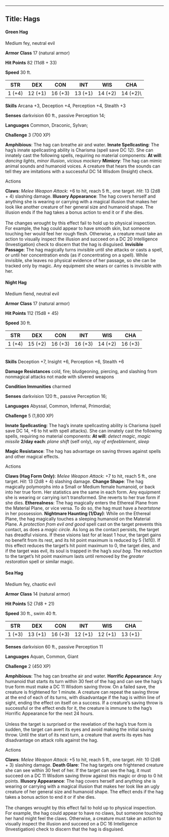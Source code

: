 -------------------------
Title: Hags
-------------------------


#### Green Hag

Medium fey, neutral evil

**Armor Class** 17 (natural armor)

**Hit Points** 82 (11d8 + 33)

**Speed** 30 ft.


  STR|         DEX|         CON|         INT|         WIS|         CHA
  -----------| -----------| -----------| -----------| -----------| ------------|
   1 (+4)   | 12 (+1)   | 16 (+3)   | 13 (+1)   | 14 (+2)   | 14 (+2)\



**Skills** Arcana +3, Deception +4, Perception +4, Stealth +3

**Senses** darkvision 60 ft., passive Perception 14;

**Languages** Common, Draconic, Sylvan;

**Challenge** 3 (700 XP)


**Amphibious**: The hag can breathe air and water.
**Innate Spellcasting**: The hag’s innate spellcasting ability is
    Charisma (spell save DC 12). She can innately cast the following
    spells, requiring no material components:
**At will**: *dancing lights*, *minor illusion*, *vicious mockery*
**Mimicry**: The hag can mimic animal sounds and humanoid voices. A
    creature that hears the sounds can tell they are imitations with a
    successful DC 14 Wisdom (Insight) check.


Actions

**Claws**: *Melee Weapon Attack*: +6 to hit, reach 5 ft.,
    one target. *Hit*: 13 (2d8 + 4) slashing damage.
**Illusory Appearance**: The hag covers herself and anything she is
    wearing or carrying with a magical illusion that makes her look like
    another creature of her general size and humanoid shape. The
    illusion ends if the hag takes a bonus action to end it or if she
    dies.\
    \
    The changes wrought by this effect fail to hold up to
    physical inspection. For example, the hag could appear to have
    smooth skin, but someone touching her would feel her rough flesh.
    Otherwise, a creature must take an action to visually inspect the
    illusion and succeed on a DC 20 Intelligence (Investigation) check
    to discern that the hag is disguised.
**Invisible Passage**: The hag magically turns invisible until she
    attacks or casts a spell, or until her concentration ends (as if
    concentrating on a spell). While invisible, she leaves no physical
    evidence of her passage, so she can be tracked only by magic. Any
    equipment she wears or carries is invisible with her.

#### Night Hag

Medium fiend, neutral evil

**Armor Class** 17 (natural armor)

**Hit Points** 112 (15d8 + 45)

**Speed** 30 ft.

  STR|         DEX|         CON|         INT|         WIS|         CHA
  -----------| -----------| -----------| -----------| -----------| -----------|
   1 (+4)   | 15 (+2)   | 16 (+3)   | 16 (+3)   | 14 (+2)   | 16 (+3)

\
**Skills** Deception +7, Insight +6, Perception +6, Stealth +6

**Damage Resistances** cold, fire; bludgeoning, piercing, and slashing
from nonmagical attacks not made with silvered weapons

**Condition Immunities** charmed

**Senses** darkvision 120 ft., passive Perception 16;

**Languages** Abyssal, Common, Infernal, Primordial;

**Challenge** 5 (1,800 XP)


**Innate Spellcasting**: The hag’s innate spellcasting ability is
Charisma (spell save DC 14, +6 to hit with spell attacks). She can
innately cast the following spells, requiring no material components:
**At will**: *detect magic*, *magic missile*
**2/day each**: *plane shift* (self only), *ray of enfeeblement*,
    *sleep*

**Magic Resistance**: The hag has advantage on saving throws against
spells and other magical effects.


Actions

**Claws (Hag Form Only)**: *Melee Weapon Attack*: +7 to hit, reach 5
    ft., one target. *Hit*: 13 (2d8 + 4) slashing damage.
**Change Shape**: The hag magically polymorphs into a Small or
    Medium female humanoid, or back into her true form. Her statistics
    are the same in each form. Any equipment she is wearing or carrying
    isn’t transformed. She reverts to her true form if she dies.
**Etherealness**: The hag magically enters the Ethereal Plane from
    the Material Plane, or vice versa. To do so, the hag must have a
    *heartstone* in her possession.
**Nightmare Haunting (1/Day)**: While on the Ethereal Plane, the hag
    magically touches a sleeping humanoid on the Material Plane. A
    *protection from evil and good* spell cast on the target prevents
    this contact, as does a *magic circle*. As long as the contact
    persists, the target has dreadful visions. If these visions last for
    at least 1 hour, the target gains no benefit from its rest, and its
    hit point maximum is reduced by 5 (1d10). If this effect reduces the
    target’s hit point maximum to 0, the target dies, and if the target
    was evil, its soul is trapped in the hag’s *soul bag*. The reduction
    to the target’s hit point maximum lasts until removed by the
    *greater restoration* spell or similar magic.

#### Sea Hag

Medium fey, chaotic evil

**Armor Class** 14 (natural armor)

**Hit Points** 52 (7d8 + 21)

**Speed** 30 ft., swim 40 ft.

  STR|         DEX|         CON|         INT|         WIS|         CHA
  -----------| -----------| -----------| -----------| -----------| -----------|
   1 (+3)   | 13 (+1)   | 16 (+3)   | 12 (+1)   | 12 (+1)   | 13 (+1)

**Senses** darkvision 60 ft., passive Perception 11

**Languages** Aquan, Common, Giant

**Challenge** 2 (450 XP)


**Amphibious**: The hag can breathe air and water.
**Horrific Appearance**: Any humanoid that starts its turn within 30
    feet of the hag and can see the hag’s true form must make a DC 11
    Wisdom saving throw. On a failed save, the creature is frightened
    for 1 minute. A creature can repeat the saving throw at the end of
    each of its turns, with disadvantage if the hag is within line of
    sight, ending the effect on itself on a success. If a creature’s
    saving throw is successful or the effect ends for it, the creature
    is immune to the hag’s Horrific Appearance for the next 24 hours.\
    \
    Unless the target is surprised or the revelation of the hag’s true
    form is sudden, the target can avert its eyes and avoid making the
    initial saving throw. Until the start of its next turn, a creature
    that averts its eyes has disadvantage on attack rolls against
    the hag.


Actions

**Claws**: *Melee Weapon Attack*: +5 to hit, reach 5 ft.,
    one target. *Hit*: 10 (2d6 + 3) slashing damage.
**Death Glare**: The hag targets one frightened creature she can see
    within 30 feet of her. If the target can see the hag, it must
    succeed on a DC 11 Wisdom saving throw against this magic or drop to
    0 hit points.
**Illusory Appearance**: The hag covers herself and anything she is
    wearing or carrying with a magical illusion that makes her look like
    an ugly creature of her general size and humanoid shape. The effect
    ends if the hag takes a bonus action to end it or if she dies.\
    \
    The changes wrought by this effect fail to hold up to
    physical inspection. For example, the hag could appear to have no
    claws, but someone touching her hand might feel the claws.
    Otherwise, a creature must take an action to visually inspect the
    illusion and succeed on a DC 16 Intelligence (Investigation) check
    to discern that the hag is disguised.

